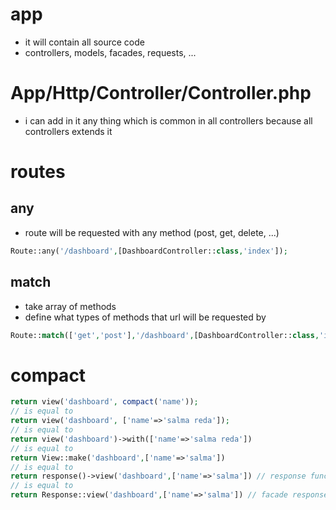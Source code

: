 # app
- it will contain all source code
- controllers, models, facades, requests, ...

# App/Http/Controller/Controller.php
- i can add in it any thing which is common in all controllers because all controllers extends it 

# routes
## any
- route will be requested with any method (post, get, delete, ...)

```php
Route::any('/dashboard',[DashboardController::class,'index']);
```
## match
- take array of methods
- define what types of methods that url will be requested by

```php
Route::match(['get','post'],'/dashboard',[DashboardController::class,'index']);
```

# compact

```php
return view('dashboard', compact('name'));
// is equal to 
return view('dashboard', ['name'=>'salma reda']);
// is equal to 
return view('dashboard')->with(['name'=>'salma reda'])
// is equal to 
return View::make('dashboard',['name'=>'salma'])
// is equal to 
return response()->view('dashboard',['name'=>'salma']) // response function return object response
// is equal to 
return Response::view('dashboard',['name'=>'salma']) // facade response
```